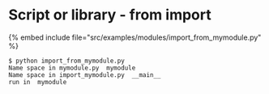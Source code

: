 # Script or library - from import

{% embed include file="src/examples/modules/import_from_mymodule.py" %}

```
$ python import_from_mymodule.py
Name space in mymodule.py  mymodule
Name space in import_mymodule.py  __main__
run in  mymodule
```


